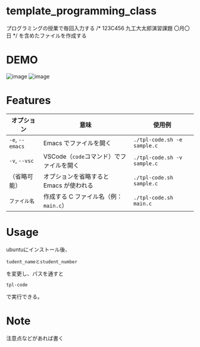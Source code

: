 # template_programming_class

プログラミングの授業で毎回入力する
/* 123C456 九工大太郎演習課題 〇月〇日 */ 
を含めたファイルを作成する
 
# DEMO
 
![image](https://github.com/user-attachments/assets/67e97329-38dd-4570-841b-cef190852c98)
![image](https://github.com/user-attachments/assets/f419b724-19c8-41db-bc62-c18a610e6285)

# Features
 
 | オプション           | 意味                         | 使用例                         |
| --------------- | -------------------------- | --------------------------- |
| `-e`, `--emacs` | Emacs でファイルを開く             | `./tpl-code.sh -e sample.c` |
| `-v`, `--vsc`   | VSCode（`code`コマンド）でファイルを開く | `./tpl-code.sh -v sample.c` |
| （省略可能）          | オプションを省略すると Emacs が使われる    | `./tpl-code.sh sample.c`    |
| `ファイル名`         | 作成する C ファイル名（例：`main.c`）   | `./tpl-code.sh main.c`      |

 
# Usage
 
ubuntuにインストール後、

```
tudent_nameとstudent_number
```
を変更し、パスを通すと
```
tpl-code
```
 で実行できる。


# Note
 
注意点などがあれば書く
